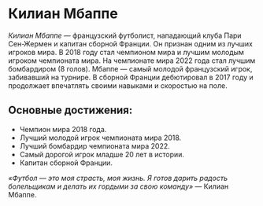 # Килиан Мбаппе
_*Килиан Мбаппе*_ — французский футболист, нападающий клуба Пари Сен-Жермен и капитан сборной Франции. Он признан одним из лучших игроков мира. В 2018 году стал чемпионом мира и лучшим молодым игроком чемпионата мира. На чемпионате мира 2022 года стал лучшим бомбардиром (8 голов). Мбаппе — самый молодой французский игрок, забивавший на турнире. В сборной Франции дебютировал в 2017 году и продолжает впечатлять своими навыками и скоростью на поле.

## Основные достижения:
* Чемпион мира 2018 года.
* Лучший молодой игрок чемпионата мира 2018.
* Лучший бомбардир чемпионата мира 2022.
* Самый дорогой игрок младше 20 лет в истории.
* Капитан сборной Франции.


_*«Футбол — это моя страсть, моя жизнь. Я готов дарить радость болельщикам и делать их гордыми за свою команду»*_ — Килиан Мбаппе.

